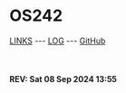---
---

# OS242

[LINKS](LINKS/) --- [LOG](TXT/mylog.txt) --- [GitHub](https://github.com/FilbertAT/os242/)

<br><b>
#### REV: Sat 08 Sep 2024 13:55
<br>
